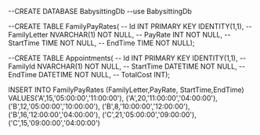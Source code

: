 --CREATE DATABASE BabysittingDb
--use BabysittingDb

--CREATE TABLE FamilyPayRates(
--	Id INT PRIMARY KEY IDENTITY(1,1),
--	FamilyLetter NVARCHAR(1) NOT NULL,
--	PayRate INT NOT NULL,
--	StartTime TIME NOT NULL,
--	EndTime TIME NOT NULL);


--CREATE TABLE Appointments(
--	Id INT PRIMARY KEY IDENTITY(1,1),
--	FamilyId NVARCHAR(1) NOT NULL,
--	StartTime DATETIME NOT NULL,
--	EndTime DATETIME NOT NULL,
--	TotalCost INT);

INSERT INTO FamilyPayRates (FamilyLetter,PayRate, StartTime,EndTime)
VALUES('A',15,'05:00:00','11:00:00'),
('A',20,'11:00:00','04:00:00'),
('B',12,'05:00:00','10:00:00'),
('B',8,'10:00:00','12:00:00'),
('B',16,'12:00:00','04:00:00'),
('C',21,'05:00:00','09:00:00'),
('C',15,'09:00:00','04:00:00')